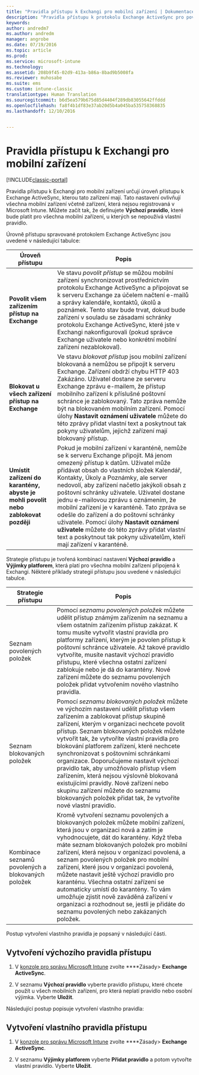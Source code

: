 ```yaml
---
title: "Pravidla přístupu k Exchangi pro mobilní zařízení | Dokumentace Microsoftu"
description: "Pravidla přístupu k protokolu Exchange ActiveSync pro povolení nebo blokování připojení zařízení s EAS"
keywords: 
author: andredm7
ms.author: andredm
manager: angrobe
ms.date: 07/19/2016
ms.topic: article
ms.prod: 
ms.service: microsoft-intune
ms.technology: 
ms.assetid: 208b9f45-02d9-413a-b86a-8bad9b5008fa
ms.reviewer: muhosabe
ms.suite: ems
ms.custom: intune-classic
translationtype: Human Translation
ms.sourcegitcommit: b6d5ea579b675d85d4404f289db83055642ffddd
ms.openlocfilehash: fa8f4b1df83e37ab20d5b4a045ba535758368835
ms.lasthandoff: 12/10/2016


---
```


# <a name="exchange-access-rules-for-mobile-devices"></a>Pravidla přístupu k Exchangi pro mobilní zařízení

[!INCLUDE[classic-portal](../includes/classic-portal.md)]

Pravidla přístupu k Exchangi pro mobilní zařízení určují úroveň přístupu k Exchange ActiveSync, kterou tato zařízení mají. Tato nastavení ovlivňují všechna mobilní zařízení včetně zařízení, která nejsou registrovaná v Microsoft Intune. Můžete začít tak, že definujete **Výchozí pravidlo**, které bude platit pro všechna mobilní zařízení, u kterých se nepoužívá vlastní pravidlo.

Úrovně přístupu spravované protokolem Exchange ActiveSync jsou uvedené v následující tabulce:

|Úroveň přístupu|Popis|
|----------------|---------------|
|**Povolit všem zařízením přístup na Exchange**|Ve stavu *povolit přístup* se můžou mobilní zařízení synchronizovat prostřednictvím protokolu Exchange ActiveSync a připojovat se k serveru Exchange za účelem načtení e-mailů a správy kalendáře, kontaktů, úkolů a poznámek. Tento stav bude trvat, dokud bude zařízení v souladu se zásadami schránky protokolu Exchange ActiveSync, které jste v Exchangi nakonfigurovali (pokud správce Exchange uživatele nebo konkrétní mobilní zařízení nezablokoval).|
|**Blokovat u všech zařízení přístup na Exchange**|Ve stavu *blokovat přístup* jsou mobilní zařízení blokovaná a nemůžou se připojit k serveru Exchange. Zařízení obdrží chybu HTTP 403 Zakázáno. Uživatel dostane ze serveru Exchange zprávu e-mailem, že přístup mobilního zařízení k příslušné poštovní schránce je zablokovaný. Tato zpráva nemůže být na blokovaném mobilním zařízení. Pomocí úlohy **Nastavit oznámení uživatele** můžete do této zprávy přidat vlastní text a poskytnout tak pokyny uživatelům, jejichž zařízení mají blokovaný přístup. |
|**Umístit zařízení do karantény, abyste je mohli povolit nebo zablokovat později**|Pokud je mobilní zařízení v karanténě, nemůže se k serveru Exchange připojit. Má jenom omezený přístup k datům. Uživatel může přidávat obsah do vlastních složek Kalendář, Kontakty, Úkoly a Poznámky, ale server nedovolí, aby zařízení načetlo jakýkoli obsah z poštovní schránky uživatele. Uživatel dostane jednu e-mailovou zprávu s oznámením, že mobilní zařízení je v karanténě. Tato zpráva se odešle do zařízení a do poštovní schránky uživatele. Pomocí úlohy **Nastavit oznámení uživatele** můžete do této zprávy přidat vlastní text a poskytnout tak pokyny uživatelům, kteří mají zařízení v karanténě.|

Strategie přístupu je tvořená kombinací nastavení **Výchozí pravidlo** a **Výjimky platforem**, která platí pro všechna mobilní zařízení připojená k Exchangi. Některé příklady strategií přístupu jsou uvedené v následující tabulce.

|Strategie přístupu|Popis|
|-------------------|---------------|
|Seznam povolených položek|Pomocí *seznamu povolených položek* můžete udělit přístup známým zařízením na seznamu a všem ostatním zařízením přístup zakázat. K tomu musíte vytvořit vlastní pravidla pro platformy zařízení, kterým je povolen přístup k poštovní schránce uživatele. Až takové pravidlo vytvoříte, musíte nastavit výchozí pravidlo přístupu, které všechna ostatní zařízení zablokuje nebo je dá do karantény. Nové zařízení můžete do seznamu povolených položek přidat vytvořením nového vlastního pravidla.|
|Seznam blokovaných položek|Pomocí *seznamu blokovaných položek* můžete ve výchozím nastavení udělit přístup všem zařízením a zablokovat přístup skupině zařízení, kterým v organizaci nechcete povolit přístup. Seznam blokovaných položek můžete vytvořit tak, že vytvoříte vlastní pravidla pro blokování platforem zařízení, které nechcete synchronizovat s poštovními schránkami organizace. Doporučujeme nastavit výchozí pravidlo tak, aby umožňovalo přístup všem zařízením, která nejsou výslovně blokovaná existujícími pravidly. Nové zařízení nebo skupinu zařízení můžete do seznamu blokovaných položek přidat tak, že vytvoříte nové vlastní pravidlo.|
|Kombinace seznamů povolených a blokovaných položek|Kromě vytvoření seznamu povolených a blokovaných položek můžete mobilní zařízení, která jsou v organizaci nová a zatím je vyhodnocujete, dát do karantény. Když třeba máte seznam blokovaných položek pro mobilní zařízení, která nejsou v organizaci povolená, a seznam povolených položek pro mobilní zařízení, které jsou v organizaci povolená, můžete nastavit ještě výchozí pravidlo pro karanténu. Všechna ostatní zařízení se automaticky umístí do karantény. To vám umožňuje zjistit nově zaváděná zařízení v organizaci a rozhodnout se, jestli je přidáte do seznamu povolených nebo zakázaných položek.|
Postup vytvoření vlastního pravidla je popsaný v následující části.

## <a name="create-a-default-access-rule"></a>Vytvoření výchozího pravidla přístupu

1.  V [konzole pro správu Microsoft Intune](http://manage.microsoft.com) zvolte ****Zásady&gt; **Exchange ActiveSync**.

2.  V seznamu **Výchozí pravidlo** vyberte pravidlo přístupu, které chcete použít u všech mobilních zařízení, pro která neplatí pravidlo nebo osobní výjimka. Vyberte **Uložit**.

Následující postup popisuje vytvoření vlastního pravidla:

## <a name="create-a-custom-access-rule"></a>Vytvoření vlastního pravidla přístupu

1. V [konzole pro správu Microsoft Intune](http://manage.microsoft.com) zvolte ****Zásady&gt; **Exchange ActiveSync**.

2.  V seznamu **Výjimky platforem** vyberte **Přidat pravidlo** a potom vytvořte vlastní pravidlo. Vyberte **Uložit**.

